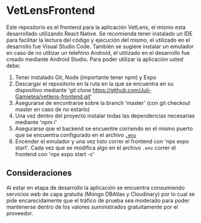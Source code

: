 # VetLensFrontend
Este repositorio es el frontend para la aplicación VetLens, el mismo esta desarrollado utilizando React Native.
Se recomienda tener instalado un IDE para facilitar la lectura del código y ejecución del mismo, el utilizado en el desarrollo fue Visual Studio Code.
También se sugiere instalar un emulador en caso de no utilizar un telefóno Android, el utilizado en el desarrollo fue creado mediante Android Studio.
Para poder utilizar la aplicación usted debe:
1. Tener instalado Git, Node (importante tener npm) y Expo
2. Descargar el repositorio en la ruta en la que se encuentra en su dispositivo mediante 'git clone https://github.com/Juli-Gamietea/vetlens-frontend.git'
3. Asegurarse de encontrarse sobre la branch 'master' (con git checkout master en caso de no estarlo)
4. Una vez dentro del proyecto instalar todas las dependencias necesarias mediante 'npm i'
5. Asegurarse que el backend se encuentre corriendo en el mismo puerto que se encuentra configurado en el archivo [`.env`](https://github.com/Juli-Gamietea/vetlens-frontend/blob/master/.env)
6. Encender el emulador y una vez listo correr el frontend con 'npx expo start'. Cada vez que se modifica algo en el archivo `.env` correr el frontend con 'npx expo start -c'

## Consideraciones
Al estar en etapa de desarrollo la aplicación se encuentra consumiendo servicios web de capa gratuita (Mongo DBAtlas y Cloudinary) por lo cual se pide encarecidamente que
el tráfico de prueba sea moderado para poder mantenerse dentro de los valores suministrados gratuitamente por el proveedor.


